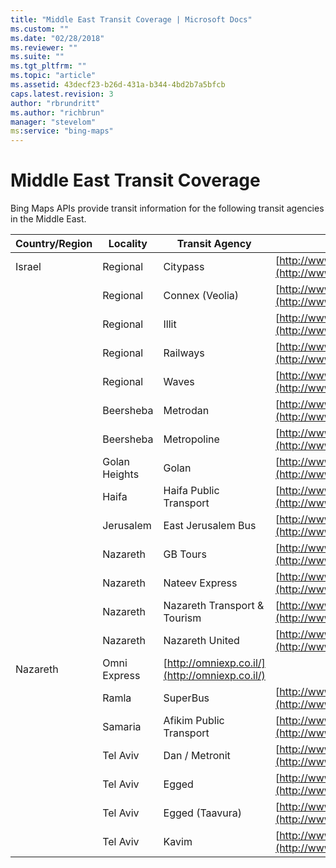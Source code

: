```yaml
---
title: "Middle East Transit Coverage | Microsoft Docs"
ms.custom: ""
ms.date: "02/28/2018"
ms.reviewer: ""
ms.suite: ""
ms.tgt_pltfrm: ""
ms.topic: "article"
ms.assetid: 43decf23-b26d-431a-b344-4bd2b7a5bfcb
caps.latest.revision: 3
author: "rbrundritt"
ms.author: "richbrun"
manager: "stevelom"
ms:service: "bing-maps"
---
```

# Middle East Transit Coverage
Bing Maps APIs provide transit information for the following transit agencies in the Middle East.  
  
|Country/Region|Locality|Transit Agency|Agency Website|  
|---------------------|--------------|--------------------|--------------------|  
|Israel|Regional|Citypass|[http://www.citypass.co.il/](http://www.citypass.co.il/)|  
||Regional|Connex (Veolia)|[http://www.connex.co.il/](http://www.connex.co.il/)|  
||Regional|Illit|[http://www.illit-t.co.il/home/](http://www.illit-t.co.il/home/)|  
||Regional|Railways|[http://www.rail.co.il/](http://www.rail.co.il/)|  
||Regional|Waves|[http://www.nrkis-gl.co.il/](http://www.nrkis-gl.co.il/)|  
||Beersheba|Metrodan|[http://www.metrodan.com/](http://www.metrodan.com/)|  
||Beersheba|Metropoline|[http://www.metropoline.com/](http://www.metropoline.com/)|  
||Golan Heights|Golan|[http://www.golan.org.il/387/](http://www.golan.org.il/387/)|  
||Haifa|Haifa Public Transport|[http://www.haifahaifa.co.il/archives/5622](http://www.haifahaifa.co.il/archives/5622)|  
||Jerusalem|East Jerusalem Bus|[http://www.rakevetkala-jerusalem.org.il/](http://www.rakevetkala-jerusalem.org.il/)|  
||Nazareth|GB Tours|[http://www.gb-tours.com/](http://www.gb-tours.com/)|  
||Nazareth|Nateev Express|[http://www.nateevexpress.com/](http://www.nateevexpress.com/)|  
||Nazareth|Nazareth Transport & Tourism|[http://www.ntt-buses.com/](http://www.ntt-buses.com/)|  
||Nazareth|Nazareth United|[http://www.nazareth-unbs.com/](http://www.nazareth-unbs.com/)|  
|Nazareth|Omni Express|[http://omniexp.co.il/](http://omniexp.co.il/)|  
||Ramla|SuperBus|[http://www.superbus.co.il/](http://www.superbus.co.il/)|  
||Samaria|Afikim Public Transport|[http://www.afikim-t.co.il/](http://www.afikim-t.co.il/)|  
||Tel Aviv|Dan / Metronit|[http://www.dan.co.il](http://www.dan.co.il)|  
||Tel Aviv|Egged|[http://www.egged.co.il/](http://www.egged.co.il/)|  
||Tel Aviv|Egged (Taavura)|[http://www.egged-taavura.co.il/](http://www.egged-taavura.co.il/)|  
||Tel Aviv|Kavim|[http://www.kavim-t.co.il/](http://www.kavim-t.co.il/)|
